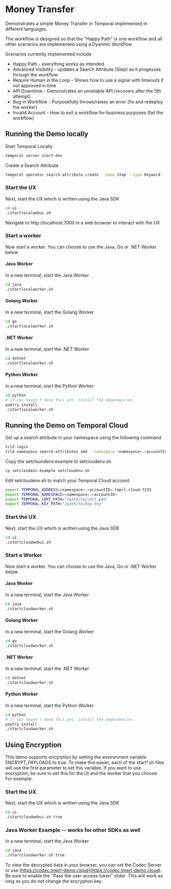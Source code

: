 # Money Transfer 
Demonstrates a simple Money Transfer in Temporal implemented in different languages. 

The workflow is designed so that the "Happy Path" is one workflow and all other scenarios are implemented using a Dyanmic Workflow.

Scenarios currently implemented include
* Happy Path                - everything works as intended
* Advanced Visibility       - updates a Search Attribute (Step) as it progesses through the workflow
* Require Human in the Loop - Shows how to use a signal with timeouts if not approved in time
* API Downtime              - Demonstrates an unreliable API (recovers after the 5th attempt)
* Bug in Workflow           - Purposefully throws/raises an error (fix and redeploy the worker)
* Invalid Account           - How to exit a workflow for business purposes (fail the workflow)

## Running the Demo locally
Start Temporal Locally

```bash
temporal server start-dev
```

Create a Search Attribute 
```bash
temporal operator search-attribute create --name Step --type Keyword
```

### Start the UX 
Next, start the UX which is written using the Java SDK

```bash
cd ui
./startlocalwebui.sh
```

Navigate to http://localhost:7000 in a web browser to interact with the UX

### Start a worker

Now start a worker. You can choose to use the Java, Go or .NET Worker below

#### Java Worker
In a new terminal, start the Java Worker 
```bash
cd java
./startlocalworker.sh
```

#### Golang Worker
In a new terminal, start the Golang Worker

```bash
cd go
./startlocalworker.sh
```

#### .NET Worker
In a new terminal, start the .NET Worker

```bash
cd dotnet
./startlocalworker.sh
```

#### Python Worker
In a new terminal, start the Python Worker

```bash
cd python
# if you haven't done this yet, install the dependencies
poetry install
./startlocalworker.sh
```

## Running the Demo on Temporal Cloud
Set up a search attribute in your namespace using the following command

```bash
tcld login
tcld namespace search-attributes add --namespace <namespace>.<accountId> --search-attribute "Step=Keyword"
```

Copy the setcloundenv.example to setcloudenv.sh 
```bash
cp setcloudenv.example setcloudenv.sh
```

Edit setcloudenv.sh to match your Temporal Cloud account:
```bash
export TEMPORAL_ADDRESS=<namespace>.<accountID>.tmprl.cloud:7233
export TEMPORAL_NAMESPACE=<namespace>.<accountID>
export TEMPORAL_CERT_PATH="/path/to/cert.pem"
export TEMPORAL_KEY_PATH="/path/to/key.key"
```

### Start the UX 
Next, start the UX which is written using the Java SDK

```bash
cd ui
./startcloudwebui.sh
```

### Start a Worker

Now start a worker. You can choose to use the Java, Go or .NET Worker below

#### Java Worker
In a new terminal, start the Java Worker
```bash
cd java
./startcloudworker.sh
```

#### Golang Worker
In a new terminal, start the Golang Worker

```bash
cd go
./startcloudworker.sh
```

#### .NET Worker
In a new terminal, start the .NET Worker

```bash
cd dotnet
./startcloudworker.sh
```

#### Python Worker
In a new terminal, start the Python Worker

```bash
cd python
# if you haven't done this yet, install the dependencies
poetry install
./startcloudworker.sh
```

## Using Encryption
This demo supports encyrption by setting the environment variable ENCRYPT_PAYLOADS to true. To make this easier, each of the start*.sh files will use the first parameter to set this variable. If you want to use encryption, be sure to set this for the UI and the worker that you choose. For example:

### Start the UX 
Next, start the UX which is written using the Java SDK

```bash
cd ui
./startcloudwebui.sh true
```

### Java Worker Example -- works for other SDKs as well
In a new terminal, start the Java Worker
```bash
cd java
./startcloudworker.sh true
```

To view the decrypted data in your browser, you can set the Codec Server to use [https://codec.tmprl-demo.cloud](https://codec.tmprl-demo.cloud). Be sure to enable the "Pass the user access token" slider. This will work as long as you do not change the encryption key. 
